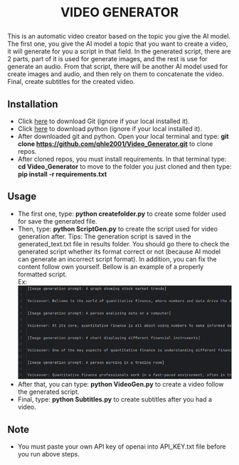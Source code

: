 # <p align="center">**VIDEO GENERATOR**</p>
This is an automatic video creator based on the topic you give the AI model. The first one, you give the AI model a topic that you want to create a video, it will generate for you a script
in that field. In the generated script, there are 2 parts, part of it is used for generate images, and the rest is use for generate an audio. 
From that script, there will be another AI model used for create images and audio, and then rely on them to concatenate the video.
Final, create subtitles for the created video.

## Installation

- Click [here](https://git-scm.com/downloads) to download Git (ignore if your local installed it).
- Click [here](https://www.python.org/downloads/) to download python (ignore if your local installed it).
- After downloaded git and python. Open your local terminal and type: **git clone https://github.com/qhle2001/Video_Generator.git** to clone repos.
- After cloned repos, you must install requirements. In that terminal type: **cd Video_Generator** to move to the folder you just cloned and then type: **pip install -r requirements.txt**

## Usage

- The first one, type: **python createfolder.py** to create some folder used for save the generated file.
- Then, type: **python ScriptGen.py** to create the script used for video generation after. Tips: The generation script is saved in the generated_text.txt file in results folder. You should go there to check the generated script whether its format correct or not (because AI model can generate an incorrect script format). In addition, you can fix the content follow own yourself. Bellow is an example of a properly formatted script.\
Ex:\
![Correct Script Format](example.png)
- After that, you can type: **python VideoGen.py** to create a video follow the generated script.
- Final, type: **python Subtitles.py** to create subtitles after you had a video.
## Note

- You must paste your own API key of openai into API_KEY.txt file before you run above steps.
